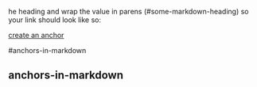 

he heading and wrap the value in parens (#some-markdown-heading) so your link should look like so:







[create an anchor](#anchors-in-markdown)




























#anchors-in-markdown
















<a name="anchors-in-markdown"></a>








anchors-in-markdown
-------------------







